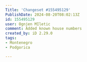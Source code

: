 ```yaml
---
Title: 'Changeset #155495129'
PublishDate: 2024-08-20T08:02:13Z
id: 155495129
user: Ognjen MIletic
comment: Added known house numbers
created_by: iD 2.29.0
tags:
- Montenegro
- Podgorica

---
```

